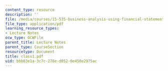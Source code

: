 ```yaml
---
content_type: resource
description: ''
file: /media/courses/15-535-business-analysis-using-financial-statements-spring-2003/bbb83e1a3c7c278ed0520e450e2975ac_class1.pdf
file_type: application/pdf
learning_resource_types:
- Lecture Notes
ocw_type: OCWFile
parent_title: Lecture Notes
parent_type: CourseSection
resourcetype: Document
title: class1.pdf
uid: bbb83e1a-3c7c-278e-d052-0e450e2975ac
---
```

